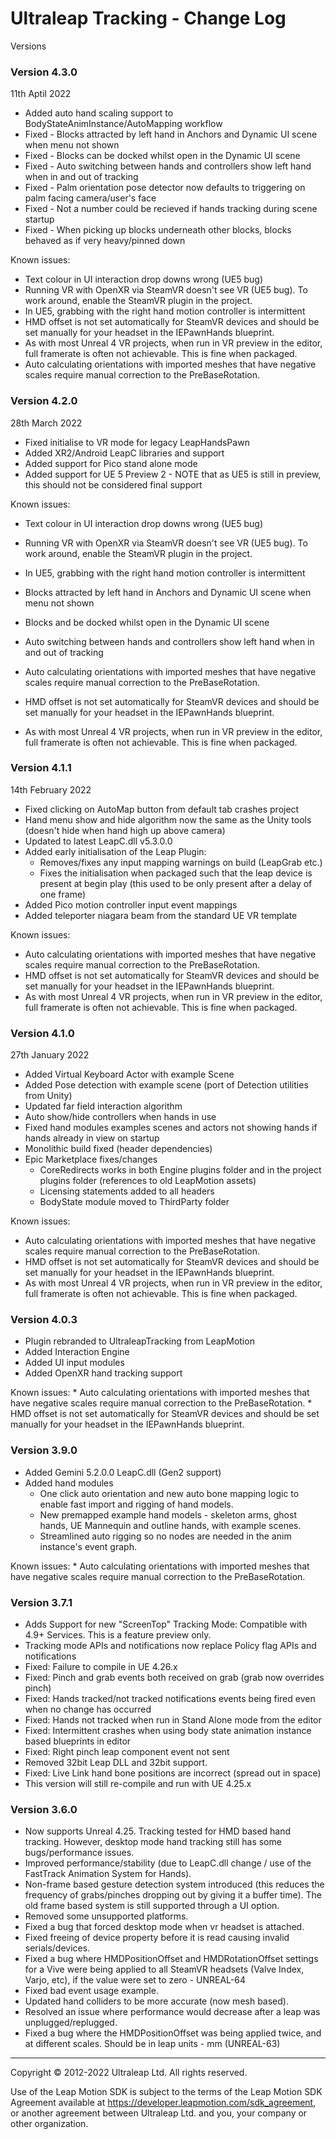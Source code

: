 Ultraleap Tracking - Change Log
====================

Versions

### Version 4.3.0
11th Aptil 2022

* Added auto hand scaling support to BodyStateAnimInstance/AutoMapping workflow
* Fixed - Blocks attracted by left hand in Anchors and Dynamic UI scene when menu not shown
* Fixed - Blocks can be docked whilst open in the Dynamic UI scene
* Fixed - Auto switching between hands and controllers show left hand when in and out of tracking
* Fixed - Palm orientation pose detector now defaults to triggering on palm facing camera/user's face
* Fixed - Not a number could be recieved if hands tracking during scene startup
* Fixed - When picking up blocks underneath other blocks, blocks behaved as if very heavy/pinned down

Known issues:

* Text colour in UI interaction drop downs wrong (UE5 bug)
* Running VR with OpenXR via SteamVR doesn't see VR (UE5 bug). To work around, enable the SteamVR plugin in the project.
* In UE5, grabbing with the right hand motion controller is intermittent
* HMD offset is not set automatically for SteamVR devices and should be set manually for your headset in the IEPawnHands blueprint.
* As with most Unreal 4 VR projects, when run in VR preview in the editor, full framerate is often not achievable. This is fine when packaged.
* Auto calculating orientations with imported meshes that have negative scales require manual correction to the PreBaseRotation.

### Version 4.2.0
28th March 2022

* Fixed initialise to VR mode for legacy LeapHandsPawn
* Added XR2/Android LeapC libraries and support
* Added support for Pico stand alone mode
* Added support for UE 5 Preview 2 - NOTE that as UE5 is still in preview, this should not be considered final support

Known issues:

* Text colour in UI interaction drop downs wrong (UE5 bug)
* Running VR with OpenXR via SteamVR doesn't see VR (UE5 bug). To work around, enable the SteamVR plugin in the project.
* In UE5, grabbing with the right hand motion controller is intermittent


* Blocks attracted by left hand in Anchors and Dynamic UI scene when menu not shown
* Blocks and be docked whilst open in the Dynamic UI scene
* Auto switching between hands and controllers show left hand when in and out of tracking
* Auto calculating orientations with imported meshes that have negative scales require manual correction to the PreBaseRotation.
* HMD offset is not set automatically for SteamVR devices and should be set manually for your headset in the IEPawnHands blueprint.
* As with most Unreal 4 VR projects, when run in VR preview in the editor, full framerate is often not achievable. This is fine when packaged.


### Version 4.1.1
14th February 2022

* Fixed clicking on AutoMap button from default tab crashes project
* Hand menu show and hide algorithm now the same as the Unity tools (doesn't hide when hand high up above camera)
* Updated to latest LeapC.dll v5.3.0.0
* Added early initialisation of the Leap Plugin:
	- Removes/fixes any input mapping warnings on build (LeapGrab etc.)
	- Fixes the initialisation when packaged such that the leap device is present at begin play (this used to be only present after a delay of one frame)
* Added Pico motion controller input event mappings
* Added teleporter niagara beam from the standard UE VR template

Known issues:

* Auto calculating orientations with imported meshes that have negative scales require manual correction to the PreBaseRotation.
* HMD offset is not set automatically for SteamVR devices and should be set manually for your headset in the IEPawnHands blueprint.
* As with most Unreal 4 VR projects, when run in VR preview in the editor, full framerate is often not achievable. This is fine when packaged.


### Version 4.1.0
27th January 2022

* Added Virtual Keyboard Actor with example Scene
* Added Pose detection with example scene (port of Detection utilities from Unity)
* Updated far field interaction algorithm
* Auto show/hide controllers when hands in use
* Fixed hand modules examples scenes and actors not showing hands if hands already in view on startup
* Monolithic build fixed (header dependencies)
* Epic Marketplace fixes/changes
	- CoreRedirects works in both Engine plugins folder and in the project plugins folder (references to old LeapMotion assets)
	- Licensing statements added to all headers
	- BodyState module moved to ThirdParty folder

Known issues:

* Auto calculating orientations with imported meshes that have negative scales require manual correction to the PreBaseRotation.
* HMD offset is not set automatically for SteamVR devices and should be set manually for your headset in the IEPawnHands blueprint.
* As with most Unreal 4 VR projects, when run in VR preview in the editor, full framerate is often not achievable. This is fine when packaged.

### Version 4.0.3

- Plugin rebranded to UltraleapTracking from LeapMotion
- Added Interaction Engine
- Added UI input modules
- Added OpenXR hand tracking support

 Known issues:
	* Auto calculating orientations with imported meshes that have negative scales require manual correction to the PreBaseRotation.
	* HMD offset is not set automatically for SteamVR devices and should be set manually for your headset in the IEPawnHands blueprint.

### Version 3.9.0

* Added Gemini 5.2.0.0 LeapC.dll (Gen2 support)
* Added hand modules 
  * One click auto orientation and new auto bone mapping logic to enable fast import and rigging of hand models.
  * New premapped example hand models - skeleton arms, ghost hands, UE Mannequin and outline hands, with example scenes.
  * Streamlined auto rigging so no nodes are needed in the anim instance's event graph. 

Known issues:
	* Auto calculating orientations with imported meshes that have negative scales require manual correction to the PreBaseRotation.

### Version 3.7.1

* Adds Support for new "ScreenTop" Tracking Mode: Compatible with 4.9+ Services. This is a feature preview only.
* Tracking mode APIs and notifications now replace Policy flag APIs and notifications
* Fixed: Failure to compile in UE 4.26.x
* Fixed: Pinch and grab events both received on grab (grab now overrides pinch)
* Fixed: Hands tracked/not tracked notifications events being fired even when no change has occurred
* Fixed: Hands not tracked when run in Stand Alone mode from the editor
* Fixed: Intermittent crashes when using body state animation instance based blueprints in editor
* Fixed: Right pinch leap component event not sent
* Removed 32bit Leap DLL and 32bit support.
* Fixed: Live Link hand bone positions are incorrect (spread out in space)
* This version will still re-compile and run with UE 4.25.x

### Version 3.6.0

* Now supports Unreal 4.25. Tracking tested for HMD based hand tracking. However, desktop mode hand tracking still has some bugs/performance issues.
* Improved performance/stability (due to LeapC.dll change / use of the FastTrack Animation System for Hands).
* Non-frame based gesture detection system introduced (this reduces the frequency of grabs/pinches dropping out by giving it a buffer time). The old frame based system is still supported through a UI option.
* Removed some unsupported platforms.
* Fixed a bug that forced desktop mode when vr headset is attached. 
* Fixed freeing of device property before it is read causing invalid serials/devices. 
* Fixed a bug where HMDPositionOffset and HMDRotationOffset settings for a Vive were being applied to all SteamVR headsets (Valve Index, Varjo, etc), if the value were set to zero - UNREAL-64
* Fixed bad event usage example.
* Updated hand colliders to be more accurate (now mesh based).
* Resolved an issue where performance would decrease after a leap was unplugged/replugged.
* Fixed a bug where the HMDPositionOffset was being applied twice, and at different scales. Should be in leap units - mm (UNREAL-63)


---

Copyright © 2012-2022 Ultraleap Ltd. All rights reserved.

Use of the Leap Motion SDK is subject to the terms of the Leap Motion SDK Agreement available at https://developer.leapmotion.com/sdk_agreement, or another agreement between Ultraleap Ltd. and you, your company or other organization.
